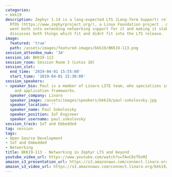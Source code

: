 ```yaml
---
categories:
- bkk19
description: Zephyr 1.14 is a long-expected LTS (Long-Term Support) release for Zephyr
  RTOS (https://www.zephyrproject.org/), a Linux Foundation project . A lot of effort
  went both into extending networking support for it and making it stable. This session
  discusses both things which fit and didnt fit into the LTS release.
image:
  featured: 'true'
  path: /assets/images/featured-images/bkk19/BKK19-113.png
session_attendee_num: '34'
session_id: BKK19-113
session_room: Session Room 3 (Lotus 10)
session_slot:
  end_time: '2019-04-01 15:55:00'
  start_time: '2019-04-01 15:30:00'
session_speakers:
- speaker_bio: Paul is a member of Linaro LITE team, who specializes in networking
    and application frameworks.
  speaker_company: Linaro
  speaker_image: /assets/images/speakers/bkk19/paul-sokolovsky.jpg
  speaker_location: ''
  speaker_name: Paul Sokolovsky
  speaker_position: IoT Engineer
  speaker_username: paul.sokolovsky
session_track: IoT and Embedded
tag: session
tags:
- Open Source Development
- IoT and Embedded
- Networking
title: BKK19-113 - Networking in Zephyr LTS and beyond
youtube_video_url: https://www.youtube.com/watch?v=TAoC8zTOsMI
amazon_s3_presentation_url: https://s3.amazonaws.com/connect.linaro.org/bkk19/presentations/bkk19-113.pdf
amazon_s3_video_url: https://s3.amazonaws.com/connect.linaro.org/bkk19/videos/bkk19-113.mp4
---
```

